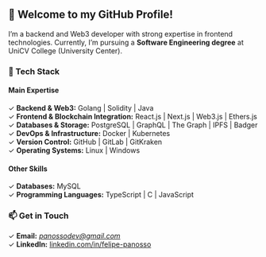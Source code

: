 ## 👋 Welcome to my GitHub Profile!  

I’m a backend and Web3 developer with strong expertise in frontend technologies. Currently, I’m pursuing a **Software Engineering degree** at UniCV College (University Center).  

### 🚀 Tech Stack  
#### **Main Expertise**  
✓ **Backend & Web3:** Golang | Solidity | Java  
✓ **Frontend & Blockchain Integration:** React.js | Next.js | Web3.js | Ethers.js  
✓ **Databases & Storage:** PostgreSQL | GraphQL | The Graph | IPFS | Badger   
✓ **DevOps & Infrastructure:** Docker | Kubernetes  
✓ **Version Control:** GitHub | GitLab | GitKraken  
✓ **Operating Systems:** Linux | Windows  

#### **Other Skills**  
✓ **Databases:** MySQL  
✓ **Programming Languages:** TypeScript | C | JavaScript  

### 📫 Get in Touch  
✓ **Email:** *panossodev@gmail.com*  
✓ **LinkedIn:** [linkedin.com/in/felipe-panosso](#)
